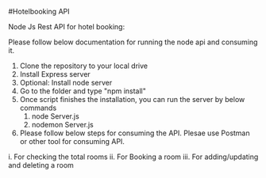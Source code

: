 #Hotelbooking API

Node Js Rest API for hotel booking:

Please follow below documentation for running the node api and consuming it.

1. Clone the repository to your local drive 
2. Install Express server
3. Optional: Install node server
4. Go to the folder and type "npm install"
5. Once script finishes the installation, you can run the server by below commands
   1. node Server.js
   2. nodemon Server.js
6. Please follow below steps for consuming the API. Plesae use Postman or other tool for consuming API.

i. For checking the total rooms
ii. For Booking a room
iii. For adding/updating and deleting a room

